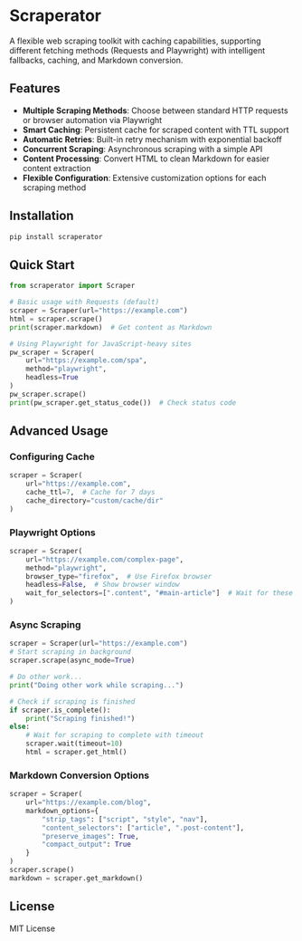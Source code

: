 # Scraperator

A flexible web scraping toolkit with caching capabilities, supporting different fetching methods (Requests and Playwright) with intelligent fallbacks, caching, and Markdown conversion.

## Features

- **Multiple Scraping Methods**: Choose between standard HTTP requests or browser automation via Playwright
- **Smart Caching**: Persistent cache for scraped content with TTL support
- **Automatic Retries**: Built-in retry mechanism with exponential backoff
- **Concurrent Scraping**: Asynchronous scraping with a simple API
- **Content Processing**: Convert HTML to clean Markdown for easier content extraction
- **Flexible Configuration**: Extensive customization options for each scraping method

## Installation

```bash
pip install scraperator
```

## Quick Start

```python
from scraperator import Scraper

# Basic usage with Requests (default)
scraper = Scraper(url="https://example.com")
html = scraper.scrape()
print(scraper.markdown)  # Get content as Markdown

# Using Playwright for JavaScript-heavy sites
pw_scraper = Scraper(
    url="https://example.com/spa",
    method="playwright",
    headless=True
)
pw_scraper.scrape()
print(pw_scraper.get_status_code())  # Check status code
```

## Advanced Usage

### Configuring Cache

```python
scraper = Scraper(
    url="https://example.com",
    cache_ttl=7,  # Cache for 7 days
    cache_directory="custom/cache/dir"
)
```

### Playwright Options

```python
scraper = Scraper(
    url="https://example.com/complex-page",
    method="playwright",
    browser_type="firefox",  # Use Firefox browser
    headless=False,  # Show browser window
    wait_for_selectors=[".content", "#main-article"]  # Wait for these elements
)
```

### Async Scraping

```python
scraper = Scraper(url="https://example.com")
# Start scraping in background
scraper.scrape(async_mode=True)

# Do other work...
print("Doing other work while scraping...")

# Check if scraping is finished
if scraper.is_complete():
    print("Scraping finished!")
else:
    # Wait for scraping to complete with timeout
    scraper.wait(timeout=10)
    html = scraper.get_html()
```

### Markdown Conversion Options

```python
scraper = Scraper(
    url="https://example.com/blog",
    markdown_options={
        "strip_tags": ["script", "style", "nav"],
        "content_selectors": ["article", ".post-content"],
        "preserve_images": True,
        "compact_output": True
    }
)
scraper.scrape()
markdown = scraper.get_markdown()
```

## License

MIT License
